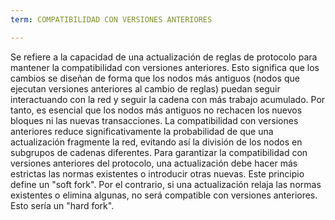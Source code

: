 ```yaml
---
term: COMPATIBILIDAD CON VERSIONES ANTERIORES

---
```

Se refiere a la capacidad de una actualización de reglas de protocolo para mantener la compatibilidad con versiones anteriores. Esto significa que los cambios se diseñan de forma que los nodos más antiguos (nodos que ejecutan versiones anteriores al cambio de reglas) puedan seguir interactuando con la red y seguir la cadena con más trabajo acumulado. Por tanto, es esencial que los nodos más antiguos no rechacen los nuevos bloques ni las nuevas transacciones. La compatibilidad con versiones anteriores reduce significativamente la probabilidad de que una actualización fragmente la red, evitando así la división de los nodos en subgrupos de cadenas diferentes. Para garantizar la compatibilidad con versiones anteriores del protocolo, una actualización debe hacer más estrictas las normas existentes o introducir otras nuevas. Este principio define un "soft fork". Por el contrario, si una actualización relaja las normas existentes o elimina algunas, no será compatible con versiones anteriores. Esto sería un "hard fork".